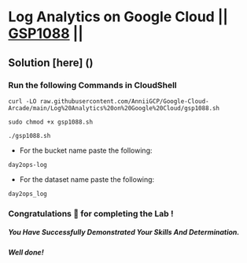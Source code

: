 # Log Analytics on Google Cloud || [GSP1088](https://www.cloudskillsboost.google/focuses/49749?parent=catalog) ||

## Solution [here] ()

### Run the following Commands in CloudShell

```
curl -LO raw.githubusercontent.com/AnniiGCP/Google-Cloud-Arcade/main/Log%20Analytics%20on%20Google%20Cloud/gsp1088.sh

sudo chmod +x gsp1088.sh

./gsp1088.sh
```
* For the bucket name paste the following:
```
day2ops-log
```
* For the dataset name paste the following:
```
day2ops_log
```
### Congratulations 🎉 for completing the Lab !

##### *You Have Successfully Demonstrated Your Skills And Determination.*

#### *Well done!*

 

 
